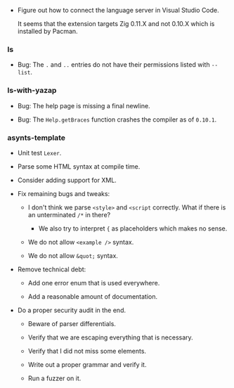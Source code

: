 -   Figure out how to connect the language server in Visual Studio Code.

    It seems that the extension targets Zig 0.11.X and not 0.10.X which is installed by Pacman.

### ls

-   Bug: The `.` and `..` entries do not have their permissions listed with `--list`.

### ls-with-yazap

-   Bug: The help page is missing a final newline.

-   Bug: The `Help.getBraces` function crashes the compiler as of `0.10.1`.

### asynts-template

-   Unit test `Lexer`.

-   Parse some HTML syntax at compile time.

-   Consider adding support for XML.

-   Fix remaining bugs and tweaks:

    -   I don't think we parse `<style>` and `<script` correctly.
        What if there is an unterminated `/*` in there?

        -   We also try to interpret `{` as placeholders which makes no sense.

    -   We do not allow `<example />` syntax.

    -   We do not allow `&quot;` syntax.

-   Remove technical debt:

    -   Add one error enum that is used everywhere.

    -   Add a reasonable amount of documentation.

-   Do a proper security audit in the end.

    -   Beware of parser differentials.

    -   Verify that we are escaping everything that is necessary.

    -   Verify that I did not miss some elements.

    -   Write out a proper grammar and verify it.

    -   Run a fuzzer on it.
